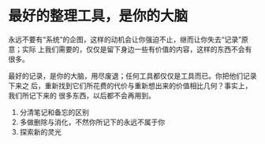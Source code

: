 # 最好的整理工具，是你的大脑

永远不要有“系统”的企图，这样的动机会让你强迫不止，继而让你失去“记录”原意；实际
上我们需要的，仅仅是留下身边一些有价值的内容，这样的东西不会有很多。

最好的记录，是你的大脑，用尽废退；任何工具都仅仅是工具而已。你把他们记录下来之
后，重新找到它们所花费的代价与重新想出来的价值相比几何？事实上，我们所记下来的
很多东西，以后都不会再用到。

1. 分清笔记和备忘的区别
2. 多做删除与消化，不然你所记下的永远不属于你
3. 探索新的灵光